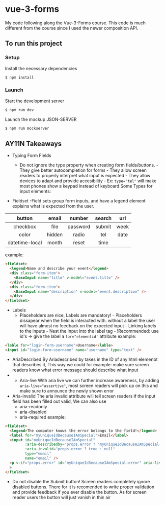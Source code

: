 # vue-3-forms

My code following along the Vue-3-Forms course.
This code is much different from the course since I used the newer composition API.

## To run this project

### Setup

Install the necessary dependencies

```zsh
$ npm install
```

### Launch

Start the development server

```zsh
$ npm run dev
```

Launch the mockup JSON-SERVER

```zsh
$ npm run mockserver
```

## AY11N Takeaways

- Typing Form Fields

  - Do not ignore the type property when creating form fields/buttons. - They give better autocompletion for forms - They allow screen readers to properly interpret what input is expected - They allow devices to adapt and provide accesibility - Ex: `type="tel"` will make most phones show a keypad instead of keyboard
    Some Types for input elements:

- Fieldset
  -Field sets group form inputs, and have a legend element explains what is expected from the user.

|     button     | email  |  number  | search | url  |
| :------------: | :----: | :------: | :----: | :--: |
|    checkbox    |  file  | password | submit | week |
|     color      | hidden |  radio   |  tel   | date |
| datetime-local | month  |  reset   |  time  |

example:

```html
<fieldset>
  <legend>Name and describe your event</legend>
  <div class="form-item">
    <BaseInput name="title" v-model="event.title" />
  </div>
  <div class="form-item">
    <BaseInput name="description" v-model="event.description" />
  </div>
</fieldset>
```

- Labels
  - Placeholders are nice, Labels are mandatory! - Placeholders dissapear when the field is interacted with. without a label the user will have almost no feedback on the expected input - Linking labels to the inputs - Nest the input into the label tag - !Recommended: use id's -> give the label a `for="elementid'` attribute
    example:

```html
<lable for="login-form-username">Username</lable>
<input id="login-form-username" name="username" type="text" />
```

- AriaDescribed By
  Ariadescribed by takes in the ID of any html elemenbt that describes it, This way we could for example: make sure screen readers know what error message should describe what input
- - Aria-live
    With aria live we can further increase awareness, by adding ```aria-live="assertive"```,
    most screen readers will pick up on this and make sure to announce the newly shown error
- Aria-invalid
The aria invalid attribute will tell screen readers if the input field has been filled out valid,
We can also use 
  - aria-readonly
  - aria-disabled
  - aria-required
example:
```html
<fieldset>
  <legend>The computer knows the error belongs to the field!</legend>
  <label for="myUniqueIdBecauseIAmSpecial">Email</label>
  <input id="myUniqueIdBecauseIAmSpecial"
         :aria-describedby="props.error ? 'myUniqueIdBecauseIAmSpecial-error' : null"
         :aria-invalid="props.error ? true : null"
         type="email" 
         name="email" />
  <p v-if="props.error" id="myUniqueIdBecauseIAmSpecial-error" aria-live="assertive" >There was an error in the email!</p>
  >
</fieldset>
```
- Do not disable the Submit button!
Screen readers completely ignore disabled buttons.
There for it is recomended to write proper validation and provide feedback if you ever disable the button. As for screen reader users the button will just vanish in thin air